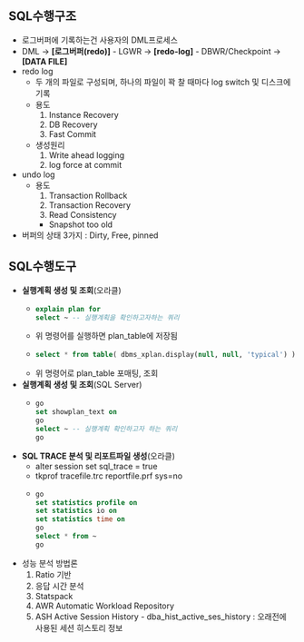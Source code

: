 ## SQL수행구조
- 로그버퍼에 기록하는건 사용자의 DML프로세스
- DML → **[로그버퍼(redo)]** - LGWR → **[redo-log]** - DBWR/Checkpoint → **[DATA FILE]**
- redo log
  - 두 개의 파일로 구성되며, 하나의 파일이 꽉 찰 때마다 log switch 및 디스크에 기록
  - 용도
    1. Instance Recovery
    2. DB Recovery
    3. Fast Commit
  - 생성원리
    1. Write ahead logging
    2. log force at commit
- undo log
  - 용도
    1. Transaction Rollback
    2. Transaction Recovery
    3. Read Consistency
    - Snapshot too old
- 버퍼의 상태 3가지 : Dirty, Free, pinned

## SQL수행도구
- **실행계획 생성 및 조회**(오라클)
  - ```sql
    explain plan for
    select ~ -- 실행계획을 확인하고자하는 쿼리
    ```
  - 위 명령어를 실행하면 plan_table에 저장됨
  - ```sql
    select * from table( dbms_xplan.display(null, null, 'typical') ); -- typical 대신 'alias', 'outline', 'advanced' 등 지정 가능
    ```
  - 위 명령어로 plan_table 포매팅, 조회
- **실행계획 생성 및 조회**(SQL Server)
  - ```sql
    go
    set showplan_text on
    go
    select ~ -- 실행계획 확인하고자 하는 쿼리
    go
    ```
- **SQL TRACE 분석 및 리포트파일 생성**(오라클)
  - alter session set sql_trace = true
  - tkprof tracefile.trc reportfile.prf sys=no
  - ```sql
    go
    set statistics profile on
    set statistics io on
    set statistics time on
    go
    select * from ~
    go
    ```
- 성능 분석 방법론
  1. Ratio 기반
  2. 응답 시간 분석
  3. Statspack
  4. AWR Automatic Workload Repository
  5. ASH Active Session History - dba_hist_active_ses_history : 오래전에 사용된 세션 히스토리 정보
